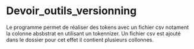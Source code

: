 # Devoir_outils_versionning

Le programme permet de réaliser des tokens avec un fichier csv notament la colonne absbstrat en utilisant un tokennizer. Un fichier csv est ajouté dans le dossier pour cet effet il contient plusieurs collonnes.
